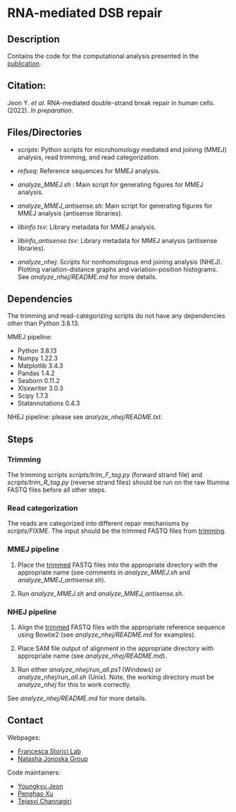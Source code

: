 # RNA-mediated DSB repair

## Description

Contains the code for the computational analysis presented in the [publication](#citation).

## Citation:

Jeon Y. *et al*. RNA-mediated double-strand break repair in human cells. (2022). *In preparation*.

## Files/Directories

* *scripts*: Python scripts for microhomology mediated end joining (MMEJ) analysis, read trimming, and read categorization.

* *refseq*: Reference sequences for MMEJ analysis.

* *analyze_MMEJ.sh* : Main script for generating figures for MMEJ analysis.

* *analyze_MMEJ_antisense.sh*: Main script for generating figures for MMEJ analysis (antisense libraries).

* *libinfo.tsv*: Library metadata for MMEJ analysis.

* *libinfo_antisense.tsv*: Library metadata for MMEJ analysis (antisense libraries).

* *analyze_nhej*: Scripts for nonhomologous end joining analysis (NHEJ). Plotting variation-distance graphs and variation-position histograms. See *analyze_nhej/README.md* for more details.

## Dependencies

The trimming and read-categorizing scripts do not have any dependencies other than Python 3.8.13.

MMEJ pipeline:

* Python 3.8.13
* Numpy 1.22.3
* Matplotlib 3.4.3
* Pandas 1.4.2
* Seaborn 0.11.2
* Xlsxwriter 3.0.3
* Scipy 1.7.3
* Statannotations 0.4.3

NHEJ pipeline: please see *analyze_nhej/README.txt*.

## Steps

### Trimming

The trimming scripts *scripts/trim_F_tag.py* (forward strand file) and *scripts/trim_R_tag.py* (reverse strand files) should be run on the raw Illumina FASTQ files before all other steps.

### Read categorization

The reads are categorized into different repair mechanisms by *scripts/FIXME*. The input should be the trimmed FASTQ files from [trimming](#trimming).

### MMEJ pipeline

1) Place the [trimmed](#trimming) FASTQ files into the appropriate directory with the appropriate name (see comments in *analyze_MMEJ.sh* and *analyze_MMEJ_antisense.sh*).

2) Run *analyze_MMEJ.sh* and *analyze_MMEJ_antisense.sh*.

### NHEJ pipeline

1) Align the [trimmed](#trimming) FASTQ files with the appropriate reference sequence using Bowtie2 (see *analyze_nhej/README.md* for examples).

2) Place SAM file output of alignment in the appropriate directory with appropriate name (see *analyze_nhej/README.md*).

3) Run either *analyze_nhej/run_all.ps1* (Windows) or *analyze_nhej/run_all.sh* (Unix). Note, the working directory must be *analyze_nhej* for this to work correctly.

See *analyze_nhej/README.md* for more details.

## Contact

Webpages:
* [Francesca Storici Lab](https://storicilab.gatech.edu/)
* [Natasha Jonoska Group](https://knot.math.usf.edu/)

Code maintainers:
* [Youngkyu Jeon](mailto:yjeon39@gatech.edu)
* [Penghao Xu](mailto:pxu64@gatech.edu)
* [Tejasvi Channagiri](mailto:tchannagri@usf.edu)
